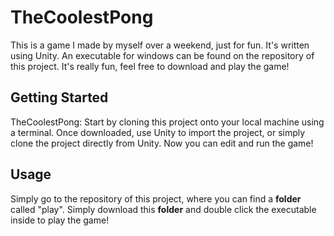 # TheCoolestPong

This is a game I made by myself over a weekend, just for fun. It's written using Unity. An executable for windows can be found on the repository of this project. It's really fun, feel free to download and play the game!


## Getting Started

TheCoolestPong: Start by cloning this project onto your local machine using a terminal. Once downloaded, use Unity to import the project, or simply clone the project directly from Unity. Now you can edit and run the game!


## Usage

Simply go to the repository of this project, where you can find a <strong>folder</strong> called "play". Simply download this <strong>folder</strong> and double click the executable inside to play the game!